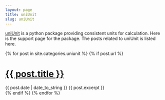 ```yaml
---
layout: page
title: uniUnit
slug: uniUnit
---
```

[uniUnit](https://github.com/wanglongqi/uniUnit) is a python package providing consistent units for calculation. Here is the support page for the package. The posts related to uniUnit is listed here.

<div class="posts">

{% for post in site.categories.uniunit %}
 {% if post.url %}
  <div class="post">
    <h1 class="post-title">
      <a href="{{ post.url }}">
        {{ post.title }}
      </a>
    </h1>
       <span class="post-date">{{ post.date | date_to_string }}</span>
       {{ post.excerpt }}
  </div>
 {% endif %}
{% endfor %}
</div>

